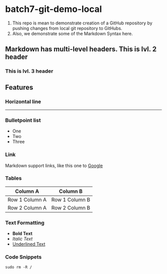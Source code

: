 # batch7-git-demo-local

1. This repo is mean to demonstrate creation of a GitHub repository by pushing changes from local git repository to GitHubs.
2. Also, we demonstrate some of the Markdown Syntax here.

## Markdown has multi-level headers. This is lvl. 2 header
### This is lvl. 3 header

## Features

### Horizontal line
---

### Bulletpoint list

* One
* Two
* Three

### Link

Markdown support links, like this one to [Google](https://google.com)

### Tables

| Column A       | Column B       |
|----------------|----------------|
| Row 1 Column A | Row 1 Column B |
| Row 2 Column A | Row 2 Column B |

### Text Formatting

* <b>Bold Text</b>
* <i>Italic Text</i>
* <u>Underlined Text</u>

### Code Snippets
`sudo rm -R /`

